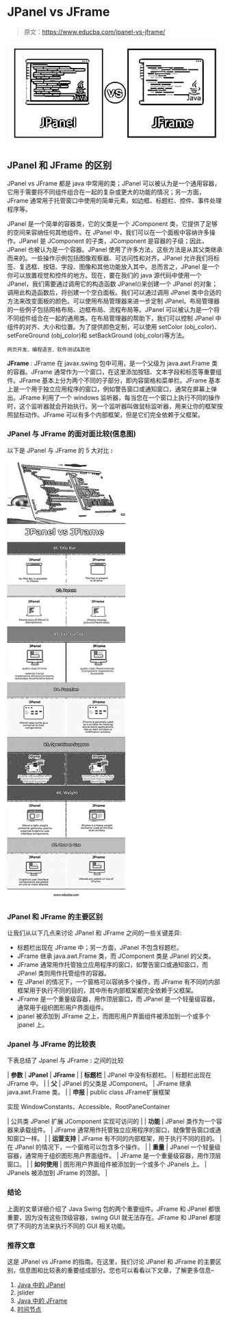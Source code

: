 # JPanel vs JFrame

> 原文：<https://www.educba.com/jpanel-vs-jframe/>

![JPanel-vs-JFrame](img/2d46f483ccdf931b561a07cf80497e31.png)



## JPanel 和 JFrame 的区别

JPanel vs JFrame 都是 java 中常用的类；JPanel 可以被认为是一个通用容器，它用于需要将不同组件组合在一起的复杂或更大的功能的情况；另一方面，JFrame 通常用于托管窗口中使用的简单元素，如边框、标题栏、控件、事件处理程序等。

JPanel 是一个简单的容器类，它的父类是一个 JComponent 类，它提供了足够的空间来容纳任何其他组件。在 JPanel 中，我们可以在一个面板中容纳许多操作。JPanel 是 JComponent 的子类，JComponent 是容器的子级；因此，JPanel 也被认为是一个容器。JPanel 使用了许多方法，这些方法是从其父类继承而来的。一些操作示例包括图像观察器、可访问性和对齐。JPanel 允许我们将标签、复选框、按钮、字段、图像和其他功能放入其中。总而言之，JPanel 是一个你可以放置视觉和控件的地方。现在，要在我们的 java 源代码中使用一个 JPanel，我们需要通过调用它的构造函数 JPanel()来创建一个 JPanel 的对象；调用此构造函数后，将创建一个空白面板。我们可以通过调用 JPanel 类中合适的方法来改变面板的颜色。可以使用布局管理器来进一步定制 JPanel。布局管理器的一些例子包括网格布局、边框布局、流程布局等。JPanel 可以被认为是一个将不同组件组合在一起的通用类。在布局管理器的帮助下，我们可以控制 JPanel 中组件的对齐、大小和位置。为了提供颜色定制，可以使用 setColor (obj_color)、setForeGround (obj_color)和 setBackGround (obj_color)等方法。

<small>网页开发、编程语言、软件测试&其他</small>

**JFrame** : JFrame 在 javax.swing 包中可用，是一个父级为 java.awt.Frame 类的容器。JFrame 通常作为一个窗口，在这里添加按钮、文本字段和标签等重要组件。JFrame 基本上分为两个不同的子部分，即内容窗格和菜单栏。JFrame 基本上是一个用于独立应用程序的窗口，例如警告窗口或通知窗口，通常在屏幕上弹出。JFrame 利用了一个 windows 监听器，每当您在一个窗口上执行不同的操作时，这个监听器就会开始执行。另一个监听器叫做鼠标监听器，用来让你的框架按照鼠标动作。JFrame 可以有多个内部框架，但是它们完全依赖于父框架。

### JPanel 与 JFrame 的面对面比较(信息图)

以下是 JPanel 与 JFrame 的 5 大对比 **:**

![JPanel-vs-JFrame-info](img/29306469d9bb867432d53383dd37a460.png)



### JPanel 和 JFrame 的主要区别

让我们从以下几点来讨论 JPanel 和 JFrame 之间的一些关键差异:

*   标题栏出现在 JFrame 中；另一方面，JPanel 不包含标题栏。
*   JFrame 继承 java.awt.Frame 类，而 JComponent 类是 JPanel 的父类。
*   JFrame 通常用作托管独立应用程序的窗口，如警告窗口或通知窗口，而 JPanel 类则用作托管组件的容器。
*   在 JPanel 的情况下，一个窗格可以容纳多个操作，而 JFrame 有不同的内部框架用于执行不同的目的，其中所有内部框架都完全依赖于父框架。
*   JFrame 是一个重量级容器，用作顶层窗口，而 JPanel 是一个轻量级容器，通常用于组织图形用户界面组件。
*   jpanel 被添加到 JFrame 之上，而图形用户界面组件被添加到一个或多个 jpanel 上。

### Jpanel 与 JFrame 的比较表

下表总结了 Jpanel 与 JFrame **:** 之间的比较

| **参数** | **JPanel** | **JFrame** |
| **标题栏** | JPanel 中没有标题栏。 | 标题栏出现在 JFrame 中。 |
| **父** | JPanel 的父类是 JComponent。 | JFrame 继承 java.awt.Frame 类。 |
| **申报** | public class JFrame扩展框架

实现 WindowConstants、Accessible、RootPaneContainer

 | 公共类 JPanel 扩展 JComponent 实现可访问的 |
| **功能** | JPanel 类作为一个容器来承载组件。 | JFrame 通常用作托管独立应用程序的窗口，就像警告窗口或通知窗口一样。 |
| **运营支持** | JFrame 有不同的内部框架，用于执行不同的目的。 | 在 JPanel 的情况下，一个窗格可以包含多个操作。 |
| **重量** | JPanel 一个轻量级容器，通常用于组织图形用户界面组件。 | JFrame 是一个重量级容器，用作顶层窗口。 |
| **如何使用** | 图形用户界面组件被添加到一个或多个 JPanels 上。 | JPanels 被添加到 JFrame 的顶部。 |

### 结论

上面的文章详细介绍了 Java Swing 包的两个重要组件。JFrame 和 JPanel 都很重要，因为没有这些顶级容器，swing GUI 就无法存在。JFrame 和 JPanel 都提供了不同的方法来执行不同的 GUI 相关功能。

### 推荐文章

这是 JPanel vs JFrame 的指南。在这里，我们讨论 JPanel 和 JFrame 的主要区别，信息图和比较表的重要组成部分。您也可以看看以下文章，了解更多信息–

1.  [Java 中的 JPanel](https://www.educba.com/jpanel-in-java/)
2.  jslider
3.  [Java 中的 JFrame](https://www.educba.com/jframe-in-java/)
4.  [时间节点](https://www.educba.com/jdesktoppane/)






